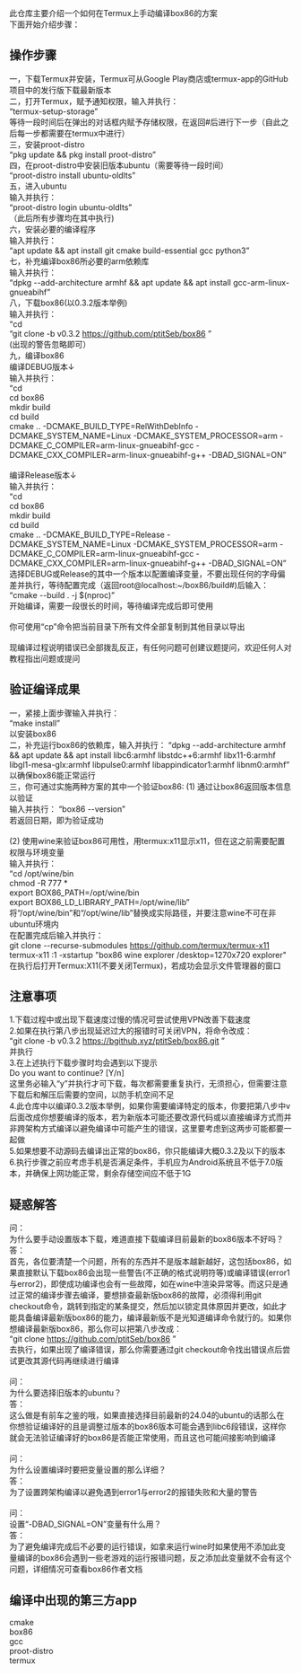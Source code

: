 此仓库主要介绍一个如何在Termux上手动编译box86的方案
<br>
下面开始介绍步骤：
## 操作步骤
一，下载Termux并安装，Termux可从Google Play商店或termux-app的GitHub项目中的发行版下载最新版本
<br>
二，打开Termux，赋予通知权限，输入并执行：
<br>
“termux-setup-storage”
<br>
等待一段时间后在弹出的对话框内赋予存储权限，在返回#后进行下一步（自此之后每一步都需要在termux中进行）
<br>
三，安装proot-distro
<br>
“pkg update && pkg install proot-distro”
<br>
四，在proot-distro中安装旧版本ubuntu（需要等待一段时间）
<br>
“proot-distro install ubuntu-oldlts”
<br>
五，进入ubuntu
<br>
输入并执行：
<br>
“proot-distro login ubuntu-oldlts”
<br>
（此后所有步骤均在其中执行)
<br>
六，安装必要的编译程序
<br>
输入并执行：
<br>
“apt update && apt install git cmake build-essential gcc python3”
<br>
七，补充编译box86所必要的arm依赖库
<br>
输入并执行：
<br>
“dpkg --add-architecture armhf && apt update && apt install gcc-arm-linux-gnueabihf”
<br>
八，下载box86(以0.3.2版本举例)
<br>
输入并执行：
<br>
“cd
<br>
“git clone -b v0.3.2 https://github.com/ptitSeb/box86 ”
<br>
(出现的警告忽略即可）
<br>
九，编译box86
<br>
编译DEBUG版本↓
<br>
输入并执行：
<br>
“cd
<br>
cd box86
<br>
mkdir build
<br>
cd build
<br>
cmake .. -DCMAKE_BUILD_TYPE=RelWithDebInfo -DCMAKE_SYSTEM_NAME=Linux -DCMAKE_SYSTEM_PROCESSOR=arm -DCMAKE_C_COMPILER=arm-linux-gnueabihf-gcc -DCMAKE_CXX_COMPILER=arm-linux-gnueabihf-g++ -DBAD_SIGNAL=ON”
<br>
<br>
编译Release版本↓
<br>
输入并执行：
<br>
“cd
<br>
cd box86
<br>
mkdir build
<br>
cd build
<br>
cmake .. -DCMAKE_BUILD_TYPE=Release -DCMAKE_SYSTEM_NAME=Linux -DCMAKE_SYSTEM_PROCESSOR=arm -DCMAKE_C_COMPILER=arm-linux-gnueabihf-gcc -DCMAKE_CXX_COMPILER=arm-linux-gnueabihf-g++ -DBAD_SIGNAL=ON”
<br>
选择DEBUG或Release的其中一个版本以配置编译变量，不要出现任何的字母偏差并执行，等待配置完成（返回root@localhost:~/box86/build#)后输入：
<br>
“cmake --build . -j $(nproc)”
<br>
开始编译，需要一段很长的时间，等待编译完成后即可使用
<br>
<br>
你可使用“cp”命令把当前目录下所有文件全部复制到其他目录以导出
<br>
<br>
现编译过程说明错误已全部拨乱反正，有任何问题可创建议题提问，欢迎任何人对教程指出问题或提问
<br>
## 验证编译成果
一，紧接上面步骤输入并执行：
<br>
“make install”
<br>
以安装box86
<br>
二，补充运行box86的依赖库，输入并执行：
“dpkg --add-architecture armhf && apt update && apt install libc6:armhf libstdc++6:armhf libx11-6:armhf libgl1-mesa-glx:armhf libpulse0:armhf libappindicator1:armhf libnm0:armhf”
以确保box86能正常运行
<br>
三，你可通过实施两种方案的其中一个验证box86:
(1) 通过让box86返回版本信息以验证
<br>
输入并执行：
“box86 --version”
<br>
若返回日期，即为验证成功
<br>
<br>
(2) 使用wine来验证box86可用性，用termux:x11显示x11，但在这之前需要配置权限与环境变量
<br>
输入并执行：
<br>
“cd /opt/wine/bin 
<br>
chmod -R 777 *
<br>
export BOX86_PATH=/opt/wine/bin
<br>
export BOX86_LD_LIBRARY_PATH=/opt/wine/lib”
<br>
将“/opt/wine/bin”和“/opt/wine/lib”替换成实际路径，并要注意wine不可在非ubuntu环境内
<br>
在配置完成后输入并执行：
<br>
git clone --recurse-submodules https://github.com/termux/termux-x11
<br>
termux-x11 :1 -xstartup "box86 wine explorer /desktop=1270x720 explorer"
<br>
在执行后打开Termux:X11(不要关闭Termux)，若成功会显示文件管理器的窗口
<br>
## 注意事项
1.下载过程中或出现下载速度过慢的情况可尝试使用VPN改善下载速度
<br>
2.如果在执行第八步出现延迟过大的报错时可关闭VPN，将命令改成：
<br>
“git clone -b v0.3.2 https://bgithub.xyz/ptitSeb/box86.git ”
<br>
并执行
<br>
3.在上述执行下载步骤时均会遇到以下提示
<br>
Do you want to continue? [Y/n]
<br>
这里务必输入“y”并执行才可下载，每次都需要重复执行，无须担心，但需要注意下载后和解压后需要的空间，以防手机空间不足
<br>
4.此仓库中以编译0.3.2版本举例，如果你需要编译特定的版本，你要把第八步中v后面改成你想要编译的版本，若为新版本可能还要改源代码或以直接编译方式而并非跨架构方式编译以避免编译中可能产生的错误，这里要考虑到这两步可能都要一起做
<br>
5.如果想要不动源码去编译出正常的box86，你只能编译大概0.3.2及以下的版本
<br>
6.执行步骤之前应考虑手机是否满足条件，手机应为Android系统且不低于7.0版本，并确保上网功能正常，剩余存储空间应不低于1G
<br>
## 疑惑解答
问：
<br>
为什么要手动设置版本下载，难道直接下载编译目前最新的box86版本不好吗？
<br>
答：
<br>
首先，各位要清楚一个问题，所有的东西并不是版本越新越好，这包括box86，如果直接默认下载box86会出现一些警告(不正确的格式说明符等)或编译错误(error1与error2)，即使成功编译也会有一些故障，如在wine中渲染异常等。而这只是通过正常的编译步骤去编译，要想排查最新版box86的故障，必须得利用git checkout命令，跳转到指定的某条提交，然后加以锁定具体原因并更改，如此才能具备编译最新版box86的能力，编译最新版不是光知道编译命令就行的。如果你想编译最新版box86，那么你可以把第八步改成：
<br>
“git clone https://github.com/ptitSeb/box86 ”
<br>
去执行，如果出现了编译错误，那么你需要通过git checkout命令找出错误点后尝试更改其源代码再继续进行编译
<br>
<br>
问：
<br>
为什么要选择旧版本的ubuntu？
<br>
答：
<br>
这么做是有前车之鉴的哦，如果直接选择目前最新的24.04的ubuntu的话那么在你想验证编译好的且是调整过版本的box86版本可能会遇到libc6段错误，这样你就会无法验证编译好的box86是否能正常使用，而且这也可能间接影响到编译
<br>
<br>
问：
<br>
为什么设置编译时要把变量设置的那么详细？
<br>
答：
<br>
为了设置跨架构编译以避免遇到error1与error2的报错失败和大量的警告
<br>
<br>
问：
<br>
设置“-DBAD_SIGNAL=ON”变量有什么用？
<br>
答：
<br>
为了避免编译完成后不必要的运行错误，如拿来运行wine时如果使用不添加此变量编译的box86会遇到一些老游戏的运行报错问题，反之添加此变量就不会有这个问题，详细情况可查看box86作者文档
<br>
## 编译中出现的第三方app
cmake
<br>
box86
<br>
gcc
<br>
proot-distro
<br>
termux
